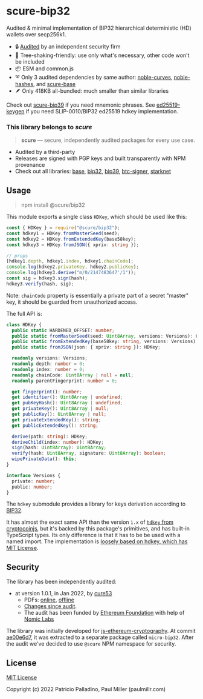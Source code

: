 # scure-bip32

Audited & minimal implementation of BIP32 hierarchical deterministic (HD) wallets over secp256k1.

- 🔒 [Audited](#security) by an independent security firm
- 🔻 Tree-shaking-friendly: use only what's necessary, other code won't be included
- 📦 ESM and common.js
- ➰ Only 3 audited dependencies by same author:
  [noble-curves](https://github.com/paulmillr/noble-curves),
  [noble-hashes](https://github.com/paulmillr/noble-hashes),
  and [scure-base](https://github.com/paulmillr/scure-base)
- 🪶 Only 418KB all-bundled: much smaller than similar libraries

Check out [scure-bip39](https://github.com/paulmillr/scure-bip39) if you need mnemonic phrases.
See [ed25519-keygen](https://github.com/paulmillr/ed25519-keygen) if you need SLIP-0010/BIP32 ed25519 hdkey implementation.

### This library belongs to *scure*

> **scure** — secure, independently audited packages for every use case.

- Audited by a third-party
- Releases are signed with PGP keys and built transparently with NPM provenance
- Check out all libraries:
  [base](https://github.com/paulmillr/scure-base),
  [bip32](https://github.com/paulmillr/scure-bip32),
  [bip39](https://github.com/paulmillr/scure-bip39),
  [btc-signer](https://github.com/paulmillr/scure-btc-signer),
  [starknet](https://github.com/paulmillr/scure-starknet)

## Usage

> npm install @scure/bip32

This module exports a single class `HDKey`, which should be used like this:

```ts
const { HDKey } = require("@scure/bip32");
const hdkey1 = HDKey.fromMasterSeed(seed);
const hdkey2 = HDKey.fromExtendedKey(base58key);
const hdkey3 = HDKey.fromJSON({ xpriv: string });

// props
[hdkey1.depth, hdkey1.index, hdkey1.chainCode];
console.log(hdkey2.privateKey, hdkey2.publicKey);
console.log(hdkey3.derive("m/0/2147483647'/1"));
const sig = hdkey3.sign(hash);
hdkey3.verify(hash, sig);
```

Note: `chainCode` property is essentially a private part
of a secret "master" key, it should be guarded from unauthorized access.

The full API is:

```ts
class HDKey {
  public static HARDENED_OFFSET: number;
  public static fromMasterSeed(seed: Uint8Array, versions: Versions): HDKey;
  public static fromExtendedKey(base58key: string, versions: Versions): HDKey;
  public static fromJSON(json: { xpriv: string }): HDKey;

  readonly versions: Versions;
  readonly depth: number = 0;
  readonly index: number = 0;
  readonly chainCode: Uint8Array | null = null;
  readonly parentFingerprint: number = 0;

  get fingerprint(): number;
  get identifier(): Uint8Array | undefined;
  get pubKeyHash(): Uint8Array | undefined;
  get privateKey(): Uint8Array | null;
  get publicKey(): Uint8Array | null;
  get privateExtendedKey(): string;
  get publicExtendedKey(): string;

  derive(path: string): HDKey;
  deriveChild(index: number): HDKey;
  sign(hash: Uint8Array): Uint8Array;
  verify(hash: Uint8Array, signature: Uint8Array): boolean;
  wipePrivateData(): this;
}

interface Versions {
  private: number;
  public: number;
}
```

The `hdkey` submodule provides a library for keys derivation according to
[BIP32](https://github.com/bitcoin/bips/blob/master/bip-0032.mediawiki).

It has almost the exact same API than the version `1.x` of
[`hdkey` from cryptocoinjs](https://github.com/cryptocoinjs/hdkey),
but it's backed by this package's primitives, and has built-in TypeScript types.
Its only difference is that it has to be be used with a named import.
The implementation is [loosely based on hdkey, which has MIT License](#LICENSE).

## Security

The library has been independently audited:

- at version 1.0.1, in Jan 2022, by [cure53](https://cure53.de)
  - PDFs: [online](https://cure53.de/pentest-report_hashing-libs.pdf), [offline](./audit/2022-01-05-cure53-audit-nbl2.pdf)
  - [Changes since audit](https://github.com/paulmillr/scure-bip32/compare/1.0.0..main).
  - The audit has been funded by [Ethereum Foundation](https://ethereum.org/en/) with help of [Nomic Labs](https://nomiclabs.io)

The library was initially developed for [js-ethereum-cryptography](https://github.com/ethereum/js-ethereum-cryptography).
At commit [ae00e6d7](https://github.com/ethereum/js-ethereum-cryptography/commit/ae00e6d7d24fb3c76a1c7fe10039f6ecd120b77e),
it was extracted to a separate package called `micro-bip32`.
After the audit we've decided to use `@scure` NPM namespace for security.

## License

[MIT License](./LICENSE)

Copyright (c) 2022 Patricio Palladino, Paul Miller (paulmillr.com)
